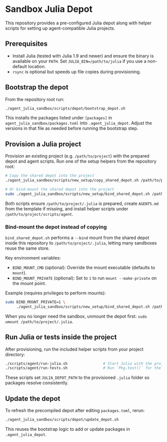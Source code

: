 # Sandbox Julia Depot

This repository provides a pre-configured Julia depot along with helper scripts for setting up agent-compatible Julia projects.

## Prerequisites
- Install Julia (tested with Julia 1.9 and newer) and ensure the binary is available on your `PATH`. Set `JULIA_BIN=/path/to/julia` if you use a non-default location.
- `rsync` is optional but speeds up file copies during provisioning.

## Bootstrap the depot
From the repository root run:

```bash
./agent_julia_sandbox/scripts/depot/bootstrap_depot.sh
```

This installs the packages listed under `[packages]` in `agent_julia_sandbox/packages.toml` into `.agent_julia_depot`. Adjust the versions in that file as needed before running the bootstrap step.

## Provision a Julia project
Provision an existing project (e.g. `/path/to/project`) with the prepared depot and agent scripts. Run one of the setup helpers from the repository root:

```bash
# Copy the shared depot into the project
./agent_julia_sandbox/scripts/new_setup/copy_shared_depot.sh /path/to/project

# Or bind-mount the shared depot into the project
sudo ./agent_julia_sandbox/scripts/new_setup/bind_shared_depot.sh /path/to/project
```

Both scripts ensure `/path/to/project/.julia` is prepared, create `AGENTS.md` from the template if missing, and install helper scripts under `/path/to/project/scripts/agent`.

### Bind-mount the depot instead of copying

`bind_shared_depot.sh` performs a `--bind` mount from the shared depot inside this repository to `/path/to/project/.julia`, letting many sandboxes reuse the same store.

Key environment variables:
- `BIND_MOUNT_CMD` (optional): Override the mount executable (defaults to `mount`).
- `BIND_MOUNT_PRIVATE` (optional): Set to `1` to run `mount --make-private` on the mount point.

Example (requires privileges to perform mounts):

```bash
sudo BIND_MOUNT_PRIVATE=1 \
     ./agent_julia_sandbox/scripts/new_setup/bind_shared_depot.sh /path/to/project
```

When you no longer need the sandbox, unmount the depot first: `sudo umount /path/to/project/.julia`.


## Run Julia or tests inside the project
After provisioning, run the included helper scripts from your project directory:

```bash
./scripts/agent/run-julia.sh                # Start Julia with the project environment
./scripts/agent/run-tests.sh                # Run `Pkg.test()` for the project
```

These scripts set `JULIA_DEPOT_PATH` to the provisioned `.julia` folder so packages resolve consistently.

## Update the depot
To refresh the precompiled depot after editing `packages.toml`, rerun:

```bash
./agent_julia_sandbox/scripts/depot/update_depot.sh
```

This reuses the bootstrap logic to add or update packages in `.agent_julia_depot`.
